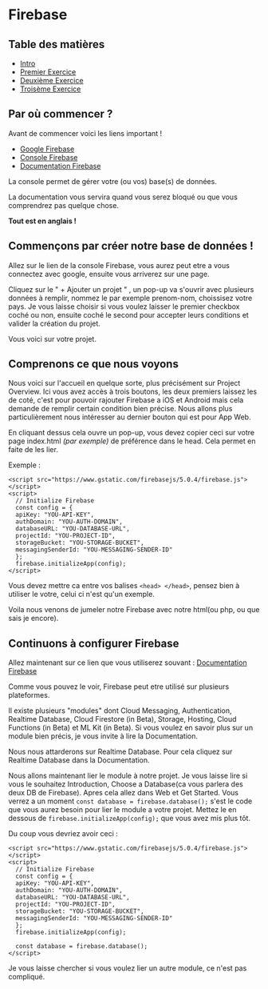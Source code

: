 # Firebase

## Table des matières

  - [Intro](intro.md)
  - [Premier Exercice](exercice01.md)
  - [Deuxième Exercice](exercice02.md)  
  - [Troisème Exercice](exercice03.md)

## Par où commencer ?

Avant de commencer voici les liens important !

- [Google Firebase](https://firebase.google.com/)
- [Console Firebase](https://console.firebase.google.com/)
- [Documentation Firebase](https://firebase.google.com/docs/)


La console permet de gérer votre (ou vos) base(s) de données.

La documentation vous servira quand vous serez bloqué ou que vous comprendrez pas quelque chose.

**Tout est en anglais !**


## Commençons par créer notre base de données !

Allez sur le lien de la console Firebase, vous aurez peut etre a vous connectez avec google, ensuite vous arriverez sur une page.

Cliquez sur le " + Ajouter un projet " , un pop-up va s'ouvrir avec plusieurs données à remplir, nommez le par exemple prenom-nom, choissisez votre pays. Je vous laisse choisir si vous voulez laisser le premier checkbox coché ou non, ensuite coché le second pour accepter leurs conditions et valider la création du projet.

Vous voici sur votre projet.


## Comprenons ce que nous voyons

Nous voici sur l'accueil en quelque sorte, plus précisément sur Project Overview. Ici vous avez accès à trois boutons, les deux premiers laissez les de coté, c'est pour pouvoir rajouter Firebase a iOS et Android mais cela demande de remplir certain condition bien précise. Nous allons plus particulièrement nous intéresser au dernier bouton qui est pour App Web.

En cliquant dessus cela ouvre un pop-up, vous devez copier ceci sur votre page index.html *(par exemple)* de préférence dans le head. Cela permet en faite de les lier.

Exemple :

    <script src="https://www.gstatic.com/firebasejs/5.0.4/firebase.js"></script>
    <script>
      // Initialize Firebase
      const config = {
      apiKey: "YOU-API-KEY",
      authDomain: "YOU-AUTH-DOMAIN",
      databaseURL: "YOU-DATABASE-URL",
      projectId: "YOU-PROJECT-ID",
      storageBucket: "YOU-STORAGE-BUCKET",
      messagingSenderId: "YOU-MESSAGING-SENDER-ID"
      };
      firebase.initializeApp(config);
    </script>

Vous devez mettre ca entre vos balises `<head> </head>`, pensez bien à utiliser le votre, celui ci n'est qu'un exemple.

Voila nous venons de jumeler notre Firebase avec notre html(ou php, ou que sais je encore).


## Continuons à configurer Firebase

Allez maintenant sur ce lien que vous utiliserez souvant : [Documentation Firebase](https://firebase.google.com/docs/)

Comme vous pouvez le voir, Firebase peut etre utilisé sur plusieurs plateformes.

Il existe plusieurs "modules" dont Cloud Messaging, Authentication, Realtime Database, Cloud Firestore (in Beta), Storage, Hosting, Cloud Functions (in Beta) et ML Kit (in Beta). Si vous voulez en savoir plus sur un module bien précis, je vous invite à lire la Documentation.

Nous nous attarderons sur Realtime Database. Pour cela cliquez sur Realtime Database dans la Documentation.

Nous allons maintenant lier le module à notre projet. Je vous laisse lire si vous le souhaitez Introduction, Choose a Database(ca vous parlera des deux DB de Firebase). Apres cela allez dans Web et Get Started. Vous verrez a un moment  `const database = firebase.database();` s'est le code que vous aurez besoin pour lier le module a votre projet. Mettez le en dessous de `firebase.initializeApp(config);` que vous avez mis plus tôt.

Du coup vous devriez avoir ceci :

    <script src="https://www.gstatic.com/firebasejs/5.0.4/firebase.js"></script>
    <script>
      // Initialize Firebase
      const config = {
      apiKey: "YOU-API-KEY",
      authDomain: "YOU-AUTH-DOMAIN",
      databaseURL: "YOU-DATABASE-URL",
      projectId: "YOU-PROJECT-ID",
      storageBucket: "YOU-STORAGE-BUCKET",
      messagingSenderId: "YOU-MESSAGING-SENDER-ID"
      };
      firebase.initializeApp(config);

      const database = firebase.database();
    </script>

Je vous laisse chercher si vous voulez lier un autre module, ce n'est pas compliqué.
